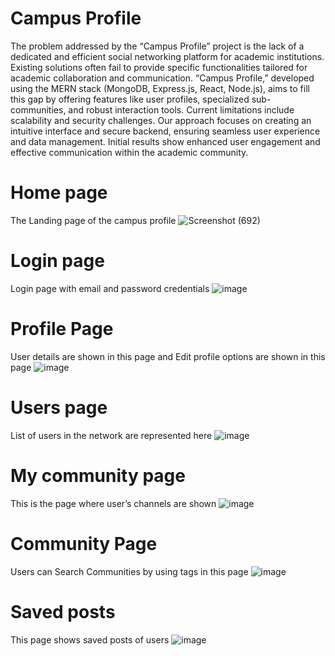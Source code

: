 # Campus Profile
The problem addressed by the “Campus Profile” project is the lack of a dedicated and efficient social networking platform for academic institutions. Existing solutions often fail to provide specific functionalities tailored for academic collaboration and communication. “Campus Profile,” developed using the MERN stack (MongoDB, Express.js, React, Node.js), aims to fill this gap by offering features like user profiles, specialized sub-communities, and robust interaction tools. Current limitations include scalability and security challenges. Our approach focuses on creating an intuitive interface and secure backend, ensuring seamless user experience and data management. Initial results show enhanced user engagement and effective communication within the academic community.
# Home page
The Landing page of the campus profile
![Screenshot (692)](https://github.com/user-attachments/assets/556e7225-74c5-4efd-a4e4-0d14c4fc8637)

#  Login page
Login page with email and password credentials
![image](https://github.com/user-attachments/assets/4781ff06-4223-4d60-a374-48473dcf2040)

# Profile Page
User details are shown in this page and Edit profile options are shown in this page
![image](https://github.com/user-attachments/assets/e8344f9e-c407-4d01-a78f-c1941a4d6b2a)

# Users page
List of users in the network are represented here
![image](https://github.com/user-attachments/assets/516be28e-5b36-44fa-92d5-c52c62ee0d9a)

# My community page
This is the page where user’s channels are shown
![image](https://github.com/user-attachments/assets/42934b45-9c8f-49b7-9266-5f190a1933d6)

# Community Page
Users can Search Communities by using tags in this page
![image](https://github.com/user-attachments/assets/d6da0397-45f0-4b2c-8af2-a5590ab8da01)

# Saved posts
This page shows saved posts of users
![image](https://github.com/user-attachments/assets/7416900f-48db-4e0d-b5fe-b72e1166932e)

